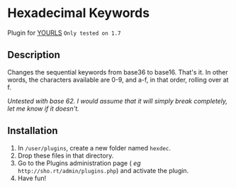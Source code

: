 # Hexadecimal Keywords

Plugin for [YOURLS](http://yourls.org) `Only tested on 1.7`

## Description

Changes the sequential keywords from base36 to base16. That's it. In other
words, the characters available are 0-9, and a-f, in that order, rolling over
at f.

_Untested with base 62. I would assume that it will simply break completely, let me know if it doesn't._

## Installation

1.  In `/user/plugins`, create a new folder named `hexdec`.
2.  Drop these files in that directory.
3.  Go to the Plugins administration page ( *eg* `http://sho.rt/admin/plugins.php`) and activate the plugin.
4.  Have fun!
